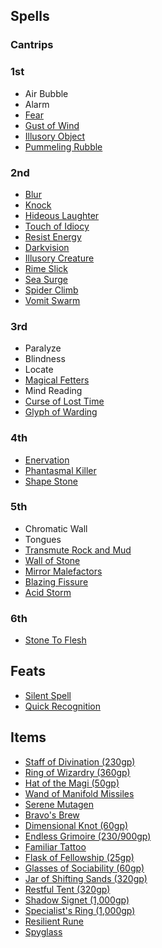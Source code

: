 ## Spells

### Cantrips

### 1st

- Air Bubble
- Alarm
- [Fear](https://pf2.d20pfsrd.com/spell/fear/)
- [Gust of Wind](https://pf2.d20pfsrd.com/spell/gust-of-wind/)
- [Illusory Object](https://pf2.d20pfsrd.com/spell/illusory-object)
- [Pummeling Rubble](https://2e.aonprd.com/Spells.aspx?ID=708)

### 2nd


- [Blur](https://pf2.d20pfsrd.com/spell/blur/)
- [Knock](https://pf2.d20pfsrd.com/spell/knock/)
- [Hideous Laughter](https://pf2.d20pfsrd.com/spell/hideous-laughter/)
- [Touch of Idiocy](https://2e.aonprd.com/Spells.aspx?ID=341)
- [Resist Energy](https://pf2.d20pfsrd.com/spell/resist-energy/)
- [Darkvision](https://pf2.d20pfsrd.com/spell/darkvision/)
- [Illusory Creature](https://2e.aonprd.com/Spells.aspx?ID=158)
- [Rime Slick](https://pf2.d20pfsrd.com/spell/rime-slick/)
- [Sea Surge](https://pf2.d20pfsrd.com/spell/sea-surge/)
- [Spider Climb](https://pf2.d20pfsrd.com/spell/spider-climb/)
- [Vomit Swarm](https://pf2.d20pfsrd.com/spell/vomit-swarm/)

### 3rd

- Paralyze
- Blindness
- Locate
- [Magical Fetters](https://2e.aonprd.com/Spells.aspx?ID=821)
- Mind Reading
- [Curse of Lost Time](http://2e.aonprd.com/Spells.aspx?ID=683)
- [Glyph of Warding](https://pf2.d20pfsrd.com/spell/glyph-of-warding/)

### 4th

- [Enervation](https://pf2.d20pfsrd.com/spell/enervation/)
- [Phantasmal Killer](https://pf2.d20pfsrd.com/spell/phantasmal-killer/)
- [Shape Stone](https://pf2.d20pfsrd.com/spell/shape-stone/)

### 5th

- Chromatic Wall
- Tongues
- [Transmute Rock and Mud](https://pf2.d20pfsrd.com/spell/transmute-rock-and-mud/)
- [Wall of Stone](https://pf2.d20pfsrd.com/spell/wall-of-stone/)
- [Mirror Malefactors](https://2e.aonprd.com/Spells.aspx?ID=950)
- [Blazing Fissure](https://2e.aonprd.com/Spells.aspx?ID=870)
- [Acid Storm](https://2e.aonprd.com/Spells.aspx?ID=564)

### 6th

- [Stone To Flesh](https://pf2.d20pfsrd.com/spell/stone-to-flesh/)

## Feats

- [Silent Spell](https://2e.aonprd.com/Feats.aspx?ID=644)
- [Quick Recognition](https://pf2.d20pfsrd.com/feat/quick-recognition/)

## Items

- [Staff of Divination (230gp)](https://2e.aonprd.com/Equipment.aspx?ID=353)
- [Ring of Wizardry (360gp)](https://2e.aonprd.com/Equipment.aspx?ID=462)
- [Hat of the Magi (50gp)](https://2e.aonprd.com/Equipment.aspx?ID=443)
- [Wand of Manifold Missiles](https://2e.aonprd.com/Equipment.aspx?ID=370)
- [Serene Mutagen](https://2e.aonprd.com/Equipment.aspx?ID=100)
- [Bravo's Brew](https://2e.aonprd.com/Equipment.aspx?ID=84)
- [Dimensional Knot (60gp)](https://2e.aonprd.com/Equipment.aspx?ID=1004)
- [Endless Grimoire (230/900gp)](https://2e.aonprd.com/Equipment.aspx?ID=992)
- [Familiar Tattoo](https://2e.aonprd.com/Equipment.aspx?ID=998)
- [Flask of Fellowship (25gp)](https://2e.aonprd.com/Equipment.aspx?ID=1056)
- [Glasses of Sociability (60gp)](https://2e.aonprd.com/Equipment.aspx?ID=1057)
- [Jar of Shifting Sands (320gp)](https://2e.aonprd.com/Equipment.aspx?ID=1064)
- [Restful Tent (320gp)](https://2e.aonprd.com/Equipment.aspx?ID=1071)
- [Shadow Signet (1,000gp)](https://2e.aonprd.com/Equipment.aspx?ID=1073)
- [Specialist's Ring (1,000gp)](https://2e.aonprd.com/Equipment.aspx?ID=1077)
- [Resilient Rune](https://2e.aonprd.com/Equipment.aspx?ID=279)
- [Spyglass](https://2e.aonprd.com/Equipment.aspx?ID=54)
